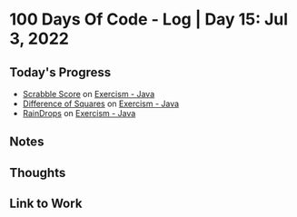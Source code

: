 # 100 Days Of Code - Log | Day 15: Jul 3, 2022

## Today's Progress

* [Scrabble Score][3] on [Exercism - Java][2]
* [Difference of Squares][4] on [Exercism - Java][2]
* [RainDrops][5] on [Exercism - Java][2]

## Notes

## Thoughts

## Link to Work

  [1]: https://exercism.org/profiles/sampada-dubey
  [2]: https://exercism.org/tracks/java/exercises
  [3]: https://exercism.org/tracks/java/exercises/scrabble-score
  [4]: https://exercism.org/tracks/java/exercises/difference-of-squares
  [5]: https://exercism.org/tracks/java/exercises/raindrops
